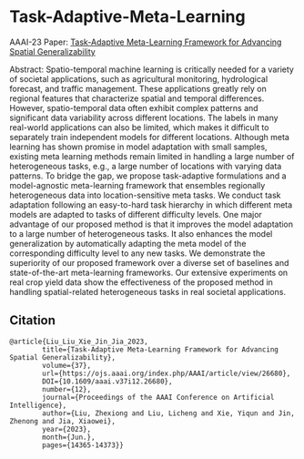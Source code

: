 # Task-Adaptive-Meta-Learning

AAAI-23 Paper: [Task-Adaptive Meta-Learning Framework for Advancing Spatial Generalizability](https://ojs.aaai.org/index.php/AAAI/article/view/26680)

Abstract: Spatio-temporal machine learning is critically needed for a variety of societal applications, such as agricultural monitoring, hydrological forecast, and traffic management. These applications greatly rely on regional features that characterize spatial and temporal differences. However, spatio-temporal data often exhibit complex patterns and significant data variability across different locations. The labels in many real-world applications can also be limited, which makes it difficult to separately train independent models for different locations. Although meta learning has shown promise in model adaptation with small samples, existing meta learning methods remain limited in handling a large number of heterogeneous tasks, e.g., a large number of locations with varying data patterns. To bridge the gap, we propose task-adaptive formulations and a model-agnostic meta-learning framework that ensembles regionally heterogeneous data into location-sensitive meta tasks. We conduct task adaptation following an easy-to-hard task hierarchy in which different meta models are adapted to tasks of different difficulty levels. One major advantage of our proposed method is that it improves the model adaptation to a large number of heterogeneous tasks. It also enhances the model generalization by automatically adapting the meta model of the corresponding difficulty level to any new tasks. We demonstrate the superiority of our proposed framework over a diverse set of baselines and state-of-the-art meta-learning frameworks. Our extensive experiments on real crop yield data show the effectiveness of the proposed method in handling spatial-related heterogeneous tasks in real societal applications.

## Citation
```angular2html
@article{Liu_Liu_Xie_Jin_Jia_2023, 
        title={Task-Adaptive Meta-Learning Framework for Advancing Spatial Generalizability}, 
        volume={37}, 
        url={https://ojs.aaai.org/index.php/AAAI/article/view/26680}, 
        DOI={10.1609/aaai.v37i12.26680}, 
        number={12}, 
        journal={Proceedings of the AAAI Conference on Artificial Intelligence}, 
        author={Liu, Zhexiong and Liu, Licheng and Xie, Yiqun and Jin, Zhenong and Jia, Xiaowei}, 
        year={2023}, 
        month={Jun.}, 
        pages={14365-14373}}
```